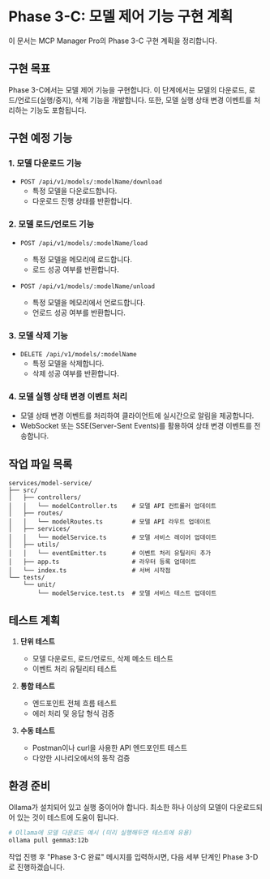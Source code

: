 # Phase 3-C: 모델 제어 기능 구현 계획

이 문서는 MCP Manager Pro의 Phase 3-C 구현 계획을 정리합니다.

## 구현 목표

Phase 3-C에서는 모델 제어 기능을 구현합니다. 이 단계에서는 모델의 다운로드, 로드/언로드(실행/중지), 삭제 기능을 개발합니다. 또한, 모델 실행 상태 변경 이벤트를 처리하는 기능도 포함됩니다.

## 구현 예정 기능

### 1. 모델 다운로드 기능

- `POST /api/v1/models/:modelName/download`
  - 특정 모델을 다운로드합니다.
  - 다운로드 진행 상태를 반환합니다.

### 2. 모델 로드/언로드 기능

- `POST /api/v1/models/:modelName/load`
  - 특정 모델을 메모리에 로드합니다.
  - 로드 성공 여부를 반환합니다.

- `POST /api/v1/models/:modelName/unload`
  - 특정 모델을 메모리에서 언로드합니다.
  - 언로드 성공 여부를 반환합니다.

### 3. 모델 삭제 기능

- `DELETE /api/v1/models/:modelName`
  - 특정 모델을 삭제합니다.
  - 삭제 성공 여부를 반환합니다.

### 4. 모델 실행 상태 변경 이벤트 처리

- 모델 상태 변경 이벤트를 처리하여 클라이언트에 실시간으로 알림을 제공합니다.
- WebSocket 또는 SSE(Server-Sent Events)를 활용하여 상태 변경 이벤트를 전송합니다.

## 작업 파일 목록

```
services/model-service/
├── src/
│   ├── controllers/
│   │   └── modelController.ts    # 모델 API 컨트롤러 업데이트
│   ├── routes/
│   │   └── modelRoutes.ts        # 모델 API 라우트 업데이트
│   ├── services/
│   │   └── modelService.ts       # 모델 서비스 레이어 업데이트
│   ├── utils/
│   │   └── eventEmitter.ts       # 이벤트 처리 유틸리티 추가
│   ├── app.ts                    # 라우터 등록 업데이트
│   └── index.ts                  # 서버 시작점
└── tests/
    └── unit/
        └── modelService.test.ts  # 모델 서비스 테스트 업데이트
```

## 테스트 계획

1. **단위 테스트**
   - 모델 다운로드, 로드/언로드, 삭제 메소드 테스트
   - 이벤트 처리 유틸리티 테스트

2. **통합 테스트**
   - 엔드포인트 전체 흐름 테스트
   - 에러 처리 및 응답 형식 검증

3. **수동 테스트**
   - Postman이나 curl을 사용한 API 엔드포인트 테스트
   - 다양한 시나리오에서의 동작 검증

## 환경 준비

Ollama가 설치되어 있고 실행 중이어야 합니다. 최소한 하나 이상의 모델이 다운로드되어 있는 것이 테스트에 도움이 됩니다.

```bash
# Ollama에 모델 다운로드 예시 (미리 실행해두면 테스트에 유용)
ollama pull gemma3:12b
```

작업 진행 후 "Phase 3-C 완료" 메시지를 입력하시면, 다음 세부 단계인 Phase 3-D로 진행하겠습니다.